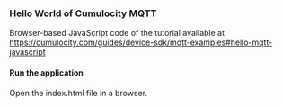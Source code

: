 ### Hello World of Cumulocity MQTT 

Browser-based JavaScript code of the tutorial available at https://cumulocity.com/guides/device-sdk/mqtt-examples#hello-mqtt-javascript

#### Run the application
Open the index.html file in a browser. 
